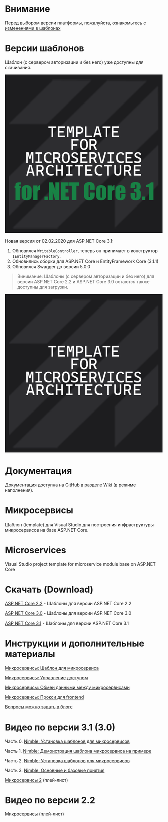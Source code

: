 # Внимание
Перед выбором версии платформы, пожалуйста, ознакомьтесь с  [изменениями в шаблонах](https://github.com/Calabonga/Microservice-Template/wiki/%D0%98%D0%B7%D0%BC%D0%B5%D0%BD%D0%B5%D0%BD%D0%B8%D1%8F-%D0%B2-%D1%88%D0%B0%D0%B1%D0%BB%D0%BE%D0%BD%D0%B0%D1%85)

# Версии шаблонов
Шаблон (с сервером авторизации и без него) уже доступны для скачивания. 

![Logo](/Whatnot/MicriserviceArchitecture31.png)

Новая версия от 02.02.2020 для ASP.NET Core 3.1:
1. Обновился `WritableController`, теперь он принимает в конструктор `IEntityManagerFactory`.
2. Обновились сборки для ASP.NET Core и EntityFramework Core (3.1.1)
3. Обновился Swagger до версии 5.0.0

>Винимание: Шаблоны (с сервером авторизации и без него) для версии ASP.NET Core 2.2 и ASP.NET Core 3.0 остаются также доступны для загрузки. 

![Logo](/Whatnot/MicriserviceArchitecture.png)

# Документация
Документация доступна на GitHub в разделе [Wiki](https://github.com/Calabonga/Microservice-Template/wiki/Nimble-Microservice-Templates) (в режиме наполнения).

# Микросервисы
Шаблон (template) для Visual Studio для построения инфраструктуры микросервисов на базе ASP.NET Core.

# Microservices
Visual Studio project template for microservice module base on ASP.NET Core

# Скачать (Download)
[ASP.NET Core 2.2](https://github.com/Calabonga/microservice-template/tree/master/Output/AspNetCore-v.2.2) - Шаблоны для версии ASP.NET Core 2.2

[ASP NET Core 3.0](https://github.com/Calabonga/microservice-template/tree/master/Output/AspNetCore-v.3.0) - Шаблоны для версии ASP.NET Core 3.0

[ASP NET Core 3.1](https://github.com/Calabonga/microservice-template/tree/master/Output/AspNetCore-v.3.1) - Шаблоны для версии ASP.NET Core 3.1

# Инструкции и дополнительные материалы

[Микросервисы: Шаблон для микросервиса](https://www.calabonga.net/blog/post/microservises-template)

[Микросервисы: Управление доступом](https://www.calabonga.net/blog/post/mikroservisy-3-centralizovannoe-upravlenie-dostupom)

[Микросервисы: Обмен данными между микросервисами](https://www.calabonga.net/blog/post/reshenie-obmen-dannym-mezhdu-mikroservisami)

[Микросервисы: Прокси для frontend](https://www.calabonga.net/blog/post/odin-frontend-dolzhen-rabotat-tolko-so-svoim-backend)

[Вопросы можно задать в блоге](https://www.calabonga.net/blog)

# Видео по версии 3.1 (3.0)

Часть 0. [Nimble: Установка шаблонов для микросервисов](https://youtu.be/rc0wvL0jlzc)

Часть 1. [Nimble: Демонстрация шаблона микросервиса на примере](https://youtu.be/N0dRGGV2iEg)

Часть 2. [Nimble: Установка шаблонов для микросервисов](https://youtu.be/rc0wvL0jlzc)

Часть 3. [Nimble: Основные и базовые понятия](https://youtu.be/WbSwp1Aa7hM)

[Микросервисы 2](https://www.youtube.com/playlist?list=PLIB8be7sunXMh9dckizdXz65hLX_HRzlc) (плей-лист)

# Видео по версии 2.2

[Микросервисы](https://www.youtube.com/playlist?list=PLIB8be7sunXMXTZKptqEtXAACpsYZdzi_) (плей-лист)

